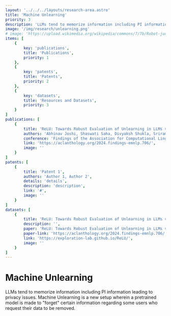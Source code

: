 ```yaml
---
layout: '../../../layouts/research-area.astro'
title: 'Machine Unlearning'
priority: 3
description: 'LLMs tend to memorize information including PI information leading to privacy issues. Machine Unlearning is a new setup wherein a pretrained model is made to "forget" certain information regarding some users who request their data to be removed.'
image: '/img/research/unlearning.png'
# image: 'https://upload.wikimedia.org/wikipedia/commons/7/7b/Robot-judge.svg'
items: [
    {
        key: 'publications',
        title: 'Publications',
        priority: 1
    },
    {
        key: 'patents',
        title: 'Patents',
        priority: 2
    },
    {
        key: 'datasets',
        title: 'Resources and Datasets',
        priority: 3
    }
]
publications: [
    {
        title: 'ReLU: Towards Robust Evaluation of Unlearning in LLMs via Data Transformations',
        authors: 'Abhinav Joshi, Shaswati Saha, Divyaksh Shukla, Sriram Vema, Harsh Jhamtani, Manas Gaur, Ashutosh Modi',
        conference: 'Findings of the Association for Computational Linguistics: EMNLP 2024',
        link: 'https://aclanthology.org/2024.findings-emnlp.706/',
        image: ''
    }
]
patents: [
    {
        title: 'Patent 1',
        authors: 'Author 1, Author 2',
        details: 'details',
        description: 'description',
        link: '#',
        image: ''
    }
]
datasets: [
    {
        title: 'ReLU: Towards Robust Evaluation of Unlearning in LLMs via Data Transformations',
        description: '',
        paper: 'ReLU: Towards Robust Evaluation of Unlearning in LLMs via Data Transformations',
        paper-link: 'https://aclanthology.org/2024.findings-emnlp.706/',
        link: 'https://exploration-lab.github.io/ReLU/',
        image: ''
    }
]
---
```

# Machine Unlearning

LLMs tend to memorize information including PI information leading to privacy issues. Machine Unlearning is a new setup wherein a pretrained model is made to "forget" certain information regarding some users who request their data to be removed.
